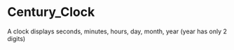 # Century_Clock
A clock displays seconds, minutes, hours, day, month, year (year has only 2 digits)
